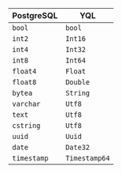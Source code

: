 | PostgreSQL | YQL |
|---|---|
| `bool` | `bool` |
| `int2` | `Int16` |
| `int4` | `Int32` |
| `int8` | `Int64` |
| `float4` | `Float` |
| `float8` | `Double` |
| `bytea` | `String` |
| `varchar` | `Utf8` |
| `text` | `Utf8` |
| `cstring` | `Utf8` |
| `uuid` | `Uuid` |
| `date` | `Date32` |
| `timestamp` | `Timestamp64` |
